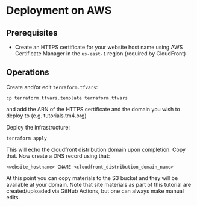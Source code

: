 # Deployment on AWS

## Prerequisites
* Create an HTTPS certificate for your website host name using AWS Certificate Manager in the `us-east-1` region (required by CloudFront)

## Operations

Create and/or edit `terraform.tfvars`:
```shell
cp terraform.tfvars.template terraform.tfvars
```
and add the ARN of the HTTPS certificate and the domain you wish to deploy to (e.g. tutorials.tm4.org)

Deploy the infrastructure:
```shell
terraform apply
```

This will echo the cloudfront distribution domain upon completion. Copy that. Now create a DNS record using that:
```
<website_hostname> CNAME <cloudfront_distribution_domain_name>
```

At this point you can copy materials to the S3 bucket and they will be available at your domain. Note that site materials as part of this tutorial are created/uploaded via GitHub Actions, but one can always make manual edits.